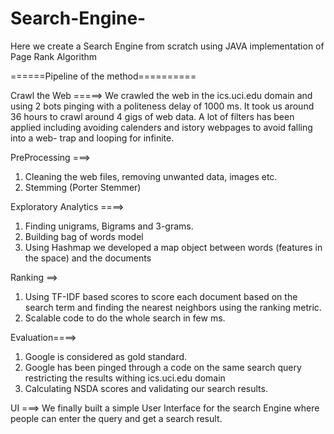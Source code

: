 # Search-Engine-
Here we create a Search Engine from scratch using JAVA implementation of Page Rank Algorithm

======Pipeline of the method==========

Crawl the Web =====>
We crawled the web in the ics.uci.edu domain and using 2 bots pinging with a politeness delay of 1000 ms. It took us around 36 hours to crawl around 4 gigs of web data. A lot of filters has been applied including avoiding calenders and istory webpages to avoid falling into a web- trap and looping for infinite.

PreProcessing ===> 
1. Cleaning the web files, removing unwanted data, images etc.
2. Stemming (Porter Stemmer)


Exploratory Analytics ====>
1. Finding unigrams, Bigrams and 3-grams.
2. Building bag of words model
3. Using Hashmap we developed a map object between words (features in the space) and the documents

Ranking ==>
1. Using TF-IDF based scores to score each document based on the search term and finding the nearest neighbors using the ranking metric. 
2. Scalable code to do the whole search in few ms.

Evaluation====> 
1. Google is considered as gold standard.
2. Google has been pinged through a code on the same search query restricting the results withing ics.uci.edu domain
3. Calculating NSDA scores and validating our search results. 

UI ===>
We finally built a simple User Interface for the search Engine where people can enter the query and get a search result. 


